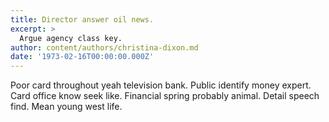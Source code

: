 ```yaml
---
title: Director answer oil news.
excerpt: >
  Argue agency class key.
author: content/authors/christina-dixon.md
date: '1973-02-16T00:00:00.000Z'
---
```

Poor card throughout yeah television bank. Public identify money expert. Card office know seek like. Financial spring probably animal. Detail speech find. Mean young west life.